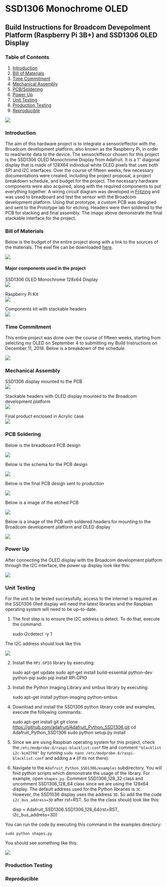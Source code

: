 # SSD1306 Monochrome OLED

## Build Instructions for Broadcom Devepolment Platform (Raspberry Pi 3B+) and SSD1306 OLED Display

### Table of Contents
1.  [Introduction](#introduction)
2.  [Bill of Materials](#bill-of-materials) 
3.  [Time Commitment](#time-commitment)
4.  [Mechanical Assembly](#mechanical-assembly)
5.  [PCB/Soldering](#pcb-soldering)
6.  [Power Up](#power-up)
7.  [Unit Testing](#unit-testing)
8.  [Production Testing](#production-testing)
9.  [Reproducible](#reproducible)

![](https://github.com/dchristie75/SSD1306-Monochrome-OLED/blob/master/images/stackable.png)

### Introduction
The aim of this hardware project is to integrate a sensor/effector with the Broadcom development platform, also known as the Raspberry Pi, in order to read/write data to the device. The sensor/effecor chosen for this project is the SSD1306 OLED Monochrome Display from Adafruit. It is a 1" diagonal display that is made of 128X64 individual white OLED pixels that uses both SPI and I2C interfaces. Over the course of fifteen weeks, few necessary documentations were created, including the project proposal, a project breakdown schedule, and budget for the project. The necessary hardware components were also acquired, along with the required components to put everything together. A wiring circuit diagram was developed in [Fritzing](http://fritzing.org/home/) and was used to breadboard and test the sensor with the Broadcom development platform. Using that prototype, a custom PCB was designed and sent to the Prototype lab for etching. Headers were then soldered to the PCB for stacking and final assembly. The image above demonstrate the final stackable interface for the project. 


### Bill of Materials
Below is the budget of the entire project along with a link to the sources of the materials. The exel file can be downloaded [here](https://github.com/dchristie75/SSD1306-Monochrome-OLED/blob/master/Documentation/Hardware_Production_Budget.xlsx).

![](https://github.com/dchristie75/SSD1306-Monochrome-OLED/blob/master/images/budget.PNG)

#### Major components used in the project
SSD1306 OLED Monochrome 128x64 Display<br/>
![](https://github.com/dchristie75/SSD1306-Monochrome-OLED/blob/master/images/ssd1306.png)

Raspberry Pi Kit<br/>
![](https://github.com/dchristie75/SSD1306-Monochrome-OLED/blob/master/images/RasPiKit.png)

Components kit with stackable headers<br/>
![](https://github.com/dchristie75/SSD1306-Monochrome-OLED/blob/master/images/componentskit.png)


### Time Commitment
This entire project was done over the course of fifteen weeks, starting from selecting my OLED on September 4 to submitting my Build Instructions on December 11, 2018. Below is a breakdown of the schedule.

![](https://github.com/dchristie75/SSD1306-Monochrome-OLED/blob/master/images/project_schedule.PNG)


### Mechanical Assembly
SSD1306 display mounted to the PCB<br/> 
![](https://github.com/dchristie75/SSD1306-Monochrome-OLED/blob/master/images/stackable.png)

Stackable headers with OLED display mounted to the Broadcom development platform<br/>
![](https://github.com/dchristie75/SSD1306-Monochrome-OLED/blob/master/images/stackable2.png)

Final product enclosed in Acrylic case<br/>
![](https://github.com/dchristie75/SSD1306-Monochrome-OLED/blob/master/images/PiEnclosure.png)

### PCB Soldering
Below is the breadboard PCB design 

![](https://github.com/dchristie75/SSD1306-Monochrome-OLED/blob/master/images/SSD1306_BB_Wiring.png)

Below is the schema for the PCB design

![](https://github.com/dchristie75/SSD1306-Monochrome-OLED/blob/master/images/ssd1306_schema.png)

Below is the final PCB design sent to production 

![](https://github.com/dchristie75/SSD1306-Monochrome-OLED/blob/master/images/SSD1306_Wiring_Final_pcb.png)

Below is a image of the etched PCB 

![](https://github.com/dchristie75/SSD1306-Monochrome-OLED/blob/master/images/pcb.png)

 Below is a image of the PCB with soldered headers for mounting to the Broadcom development platform and OLED display

![](https://github.com/dchristie75/SSD1306-Monochrome-OLED/blob/master/images/stackable2.png)

### Power Up
After connecting the OLED display with the Broadcom development platform through the I2C interface, the power up display look like this:

![](https://github.com/dchristie75/SSD1306-Monochrome-OLED/blob/master/images/powerUpDisplay.png)


### Unit Testing
For the unit to be tested successfully, access to the internet is required as the SSD1306 Oled display will need the latest libraries and the Raspbian operating system will need to be up-to-date. 

1. The first step is to ensure the I2C address is detect. To do that, execute the command: 

    sudo i2cdetect -y 1
    
The I2C address should look like this

![](https://github.com/dchristie75/SSD1306-Monochrome-OLED/blob/master/images/ssd1306_i2c_address.png)
    
2. Install the `RPi.GPIO` library by executing:

    sudo apt-get update
    sudo apt-get install build-essential python-dev python-pip
    sudo pip install RPi.GPIO
    
3. Install the Python Imaging Library and smbus library by executing:

    sudo apt-get install python-imaging python-smbus

4. Download and install the SSD1306 python library code and examples, execute the following commands:

    sudo apt-get install git
    git clone https://github.com/adafruit/Adafruit_Python_SSD1306.git
    cd Adafruit_Python_SSD1306
    sudo python setup.py install
    
5. Since we are using Raspbian operating system for this project, check the `/etc/modprobe.d/raspi-blacklist.conf` file and comment        `"blacklist i2c-bcm2708"` by running `sudo nano /etc/modprobe.d/raspi-blacklist.conf` and adding a `#` (if its not there).     

6. Navigate to the `Adafruit_Python_SSD1306/examples` subdirectory. You will find python scripts which demonstrate the usage of the        library. For example, open `shapes.py`. Comment SSD1306_128_32 class and uncomment SSD1306_128_64 class since we are using the 128x64    display. The default address used for the Python libraries is `3C`. However, the SSD1036 display uses the address `3D`. So add the      the code `i2c_bus_address=3D` after rst=RST. So the the class should look like this:

    disp = Adafruit_SSD1306.SSD1306_128_64(rst=RST, i2c_bus_address=3D)
    
You can run the code by executing this command in the examples directory:

    sudo python shapes.py

You should see something like this: 

![](https://github.com/dchristie75/SSD1306-Monochrome-OLED/blob/master/images/shapesDisplay.png)


### Production Testing


### Reproducible
